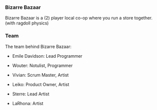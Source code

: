 ### Bizarre Bazaar

Bizarre Bazaar is a (2) player local co-op where you run a store together. (with ragdoll physics) 

### Team

The team behind Bizarre Bazaar:

- Emile Davidson:
Lead Programmer

- Wouter:
Notulist,
Programmer 

- Vivian:
Scrum Master,
Artist

- Leiko:
Product Owner,
Artist

- Sterre: 
Lead Artist

- LaRhona:
Artist
